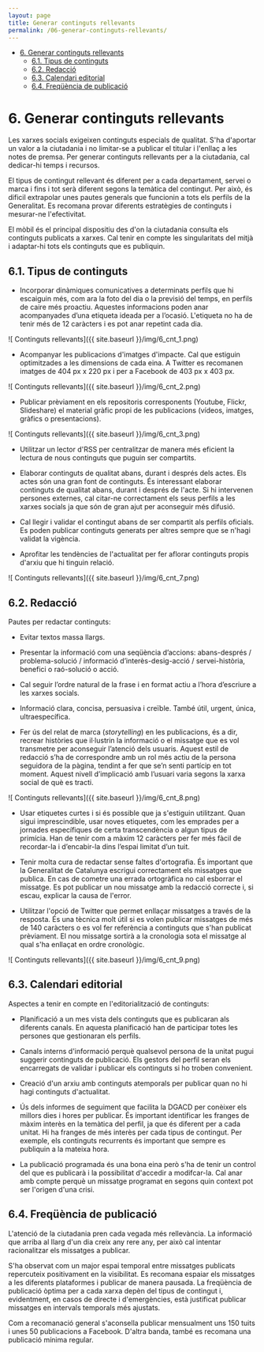 ```yaml
---
layout: page
title: Generar continguts rellevants
permalink: /06-generar-continguts-rellevants/
---
```

<!-- MarkdownTOC  -->

- [6. Generar continguts rellevants](#6-generar-continguts-rellevants)
	- [6.1. Tipus de continguts](#61-tipus-de-continguts)
	- [6.2. Redacció](#62-redacció)
	- [6.3. Calendari editorial](#63-calendari-editorial)
	- [6.4. Freqüència de publicació](#64-freqüència-de-publicació)

<!-- /MarkdownTOC -->

<a name="6-generar-continguts-rellevants"></a>
# 6. Generar continguts rellevants

Les xarxes socials exigeixen continguts especials de qualitat. S'ha d'aportar un valor a la ciutadania i no limitar-se a publicar el titular i l'enllaç a les notes de premsa. Per generar continguts rellevants per a la ciutadania, cal dedicar-hi temps i recursos.

El tipus de contingut rellevant és diferent per a cada departament, servei o marca i fins i tot serà diferent segons la temàtica del contingut. Per això, és dificil extrapolar unes pautes generals que funcionin a tots els perfils de la Generalitat. Es recomana provar diferents estratègies de continguts i mesurar-ne l'efectivitat.

El mòbil és el principal dispositiu des d'on la ciutadania consulta els continguts publicats a xarxes. Cal tenir en compte les singularitats del mitjà i adaptar-hi tots els continguts que es publiquin.

<a name="61-tipus-de-continguts"></a>
## 6.1. Tipus de continguts

- Incorporar dinàmiques comunicatives a determinats perfils que hi escaiguin més, com ara la foto del dia o la previsió del temps, en perfils de caire més proactiu. Aquestes informacions poden anar acompanyades d’una etiqueta ideada per a l’ocasió. L'etiqueta no ha de tenir més de 12 caràcters i es pot anar repetint cada dia.

![ Continguts rellevants]({{ site.baseurl }}/img/6_cnt_1.png)

- Acompanyar les publicacions d'imatges d'impacte. Cal que estiguin optimitzades a les dimensions de cada eina. A Twitter es recomanen imatges de 404 px x 220 px i per a Facebook de 403 px x 403 px.

![ Continguts rellevants]({{ site.baseurl }}/img/6_cnt_2.png)

- Publicar prèviament en els repositoris corresponents (Youtube, Flickr, Slideshare) el material gràfic propi de les publicacions (vídeos, imatges, gràfics o presentacions).

![ Continguts rellevants]({{ site.baseurl }}/img/6_cnt_3.png)

- Utilitzar un lector d'RSS per centralitzar de manera més eficient la lectura de nous continguts que puguin ser compartits.

- Elaborar continguts de qualitat abans, durant i després dels actes. Els actes són una gran font de continguts. És interessant elaborar continguts de qualitat abans, durant i després de l'acte. Si hi intervenen persones externes, cal citar-ne correctament els seus perfils a les xarxes socials ja que són de gran ajut per aconseguir més difusió.

- Cal llegir i validar el contingut abans de ser compartit als perfils oficials. Es poden publicar continguts generats per altres sempre que se n'hagi validat la vigència.

- Aprofitar les tendències de l'actualitat per fer aflorar continguts propis d'arxiu que hi tinguin relació.

![ Continguts rellevants]({{ site.baseurl }}/img/6_cnt_7.png)

<a name="62-redacció"></a>
## 6.2. Redacció

Pautes per redactar continguts:

- Evitar textos massa llargs.

- Presentar la informació com una seqüència d’accions: abans-després / problema-solució / informació d’interès-desig-acció / servei-història, benefici o raó-solució o acció.

- Cal seguir l’ordre natural de la frase i en format actiu a l’hora d’escriure a les xarxes socials.

- Informació clara, concisa, persuasiva i creïble. També útil, urgent, única, ultraespecífica.

- Fer ús del relat de marca (*storytelling*) en les publicacions, és a dir, recrear històries que il·lustrin la informació o el missatge que es vol transmetre per aconseguir l’atenció dels usuaris. Aquest estil de redacció s’ha de correspondre amb un rol més actiu de la persona seguidora de la pàgina, tendint a fer que se’n senti partícip en tot moment. Aquest nivell d’implicació amb l’usuari varia segons la xarxa social de què es tracti.

![ Continguts rellevants]({{ site.baseurl }}/img/6_cnt_8.png)

- Usar etiquetes curtes i si és possible que ja s'estiguin utilitzant. Quan sigui imprescindible, usar noves etiquetes, com les emprades per a jornades específiques de certa transcendència o algun tipus de primícia. Han de tenir com a màxim 12 caràcters per fer més fàcil de recordar-la i d’encabir-la dins l’espai limitat d’un tuit.

- Tenir molta cura de redactar sense faltes d'ortografia. És important que la Generalitat de Catalunya escrigui correctament els missatges que publica. En cas de cometre una errada ortogràfica no cal esborrar el missatge. Es pot publicar un nou missatge amb la redacció correcte i, si escau, explicar la causa de l'error.

- Utilitzar l'opció de Twitter que permet enllaçar missatges a través de la resposta. És una tècnica molt útil si es volen publicar missatges de més de 140 caràcters o es vol fer referència a continguts que s'han publicat prèviament. El nou missatge sortirà a la cronologia sota el missatge al qual s'ha enllaçat en ordre cronològic.

![ Continguts rellevants]({{ site.baseurl }}/img/6_cnt_9.png)

<a name="63-calendari-editorial"></a>
## 6.3. Calendari editorial

Aspectes a tenir en compte en l'editorialització de continguts:

- Planificació a un mes vista dels continguts que es publicaran als diferents canals. En aquesta planificació han de participar totes les persones que gestionaran els perfils.

- Canals interns d'informació perquè qualsevol persona de la unitat pugui suggerir continguts de publicació. Els gestors del perfil seran els encarregats de validar i publicar els continguts si ho troben convenient.

- Creació d'un arxiu amb continguts atemporals per publicar quan no hi hagi continguts d'actualitat.

- Ús dels informes de seguiment que facilita la DGACD per conèixer els millors dies i hores per publicar. És important identificar les franges de màxim interès en la temàtica del perfil, ja que és diferent per a cada unitat. Hi ha franges de més interès per cada tipus de contingut. Per exemple, els continguts recurrents és important que sempre es publiquin a la mateixa hora.

- La publicació programada és una bona eina però s'ha de tenir un control del que es publicarà i la possibilitat d'accedir a modifcar-la. Cal anar amb compte perquè un missatge programat en segons quin context pot ser l'origen d'una crisi.

<a name="64-freqüència-de-publicació"></a>
## 6.4. Freqüència de publicació

L'atenció de la ciutadania pren cada vegada més rellevància. La informació que arriba al llarg d'un dia creix any rere any, per això cal intentar racionalitzar els missatges a publicar.

S'ha observat com un major espai temporal entre missatges publicats repercuteix positivament en la visibilitat. Es recomana espaiar els missatges a les diferents plataformes i publicar de manera pausada. La freqüència de publicació òptima per a cada xarxa depèn del tipus de contingut i, evidentment, en casos de directe i d'emergències, està justificat publicar missatges en intervals temporals més ajustats.

Com a recomanació general s'aconsella publicar mensualment uns 150 tuits i unes 50 publicacions a Facebook. D'altra banda, també es recomana una publicació mínima regular.

